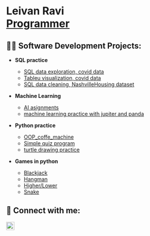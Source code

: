 <h1>Leivan Ravi <br/><a href="https://github.com/LeRavi">Programmer</a>

<h2>👨‍💻 Software Development Projects:</h2>

- <b>SQL practice </b>                                                               
  - [SQL data exploration, covid data](https://github.com/LeRavi/PortfolioProjects/blob/main/Covid%20portfolio%20project.sql)
  - [Tableu visualization, covid data](https://public.tableau.com/views/CovidDashbord_16640567588410/Dashboard1?:language=en-US&:display_count=n&:origin=viz_share_link">Tableu)
  - [SQL data cleaning, NashvilleHousing dataset](https://github.com/LeRavi/dataCleaningNashvilleHousing)
 
- <b>Machine Learning</b>
  - [AI asignments](https://github.com/LeRavi/AI-aisgnment)
  - [machine learning practice with jupiter and panda](https://github.com/LeRavi/music_machine_learning/tree/master)
 

- <b>Python practice</b>
  - [OOP_coffe_machine](https://github.com/LeRavi/oop_coffee_machine)
  - [Simple quiz program](https://github.com/LeRavi/simple_quiz_program)
  - [turtle drawing practice](https://github.com/LeRavi/turtle-painting-project)
  
- <b>Games in python</b>
  - [Blackjack](https://github.com/LeRavi/blackjack_game)
  - [Hangman](https://github.com/LeRavi/Hangman)
  - [Higher/Lower](https://github.com/LeRavi/higer-lower-game)
  - [Snake](https://github.com/LeRavi/snake_game)
  
  


<h2> 🤳 Connect with me:</h2>

[<img align="left" alt="LeivanRavi | LinkedIn" width="22px" src="https://cdn.jsdelivr.net/npm/simple-icons@v3/icons/linkedin.svg" />][linkedin]

[linkedin]: https://www.linkedin.com/in/leivan-ravi-04ba3b245



